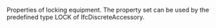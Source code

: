 Properties of locking equipment. The property set can be used by the predefined type LOCK of IfcDiscreteAccessory.
